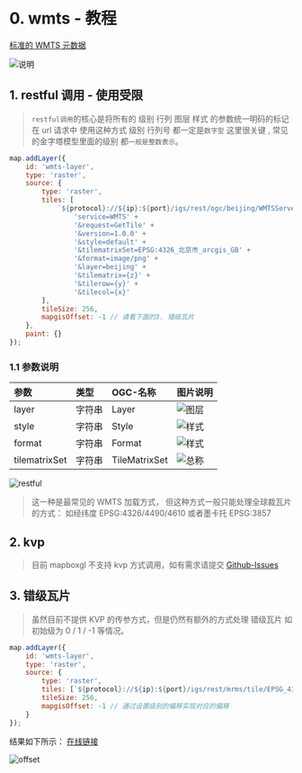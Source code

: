 # 0. wmts - 教程

[标准的 WMTS 元数据](http://develop.smaryun.com:6163/igs/rest/ogc/beijing/WMTSServer)

![说明](./static/demo/mapboxgl/helper/ogc/wmts/gettile.png)

## 1. restful 调用 - 使用受限

> `restful调用`的核心是将所有的 级别 行列 图层 样式 的参数统一明码的标记在 url 请求中
> 使用这种方式 级别 行列号 都一定是`数字型` 这里很关键 , 常见的金字塔模型里面的级别 都`一般是整数表示`。

```js
map.addLayer({
    id: 'wmts-layer',
    type: 'raster',
    source: {
        type: 'raster',
        tiles: [
            `${protocol}://${ip}:${port}/igs/rest/ogc/beijing/WMTSServer?` +
                'service=WMTS' +
                '&request=GetTile' +
                '&version=1.0.0' +
                '&style=default' +
                '&tilematrixSet=EPSG:4326_北京市_arcgis_GB' +
                '&format=image/png' +
                '&layer=beijing' +
                '&tilematrix={z}' +
                '&tilerow={y}' +
                '&tilecol={x}'
        ],
        tileSize: 256,
        mapgisOffset: -1 // 请看下面的3. 错级瓦片
    },
    paint: {}
});
```

### 1.1 参数说明

| 参数          | 类型   | OGC-名称      | 图片说明                                                             |
| :------------ | :----- | :------------ | :------------------------------------------------------------------- |
| layer         | 字符串 | Layer         | ![图层](./static/demo/mapboxgl/helper/ogc/wmts/layer.png)              |
| style         | 字符串 | Style         | ![样式](./static/demo/mapboxgl/helper/ogc/wmts/style-type.png)         |
| format        | 字符串 | Format        | ![样式](./static/demo/mapboxgl/helper/ogc/wmts/wmts-format.png)        |
| tilematrixSet | 字符串 | TileMatrixSet | ![总称](./static/demo/mapboxgl/helper/ogc/wmts/tilematrixset-name.png) |

![restful](./static/demo/mapboxgl/helper/ogc/wmts/restful.png)

> 这一种是最常见的 WMTS 加载方式， 但这种方式一般只能处理全球裁瓦片的方式： 如经纬度 EPSG:4326/4490/4610 或者墨卡托 EPSG:3857

## 2. kvp

> 目前 mapboxgl 不支持 kvp 方式调用，如有需求请提交 [Github-Issues](https://github.com/MapGIS/WebClient-JavaScript/issues/new)

## 3. 错级瓦片

> 虽然目前不提供 KVP 的传参方式，但是仍然有额外的方式处理 错级瓦片 如初始级为 0 / 1 / -1 等情况。

```javascript
map.addLayer({
    id: 'wmts-layer',
    type: 'raster',
    source: {
        type: 'raster',
        tiles: [`${protocol}://${ip}:${port}/igs/rest/mrms/tile/EPSG_4326_WORLD_TILE/{z}/{y}/{x}`],
        tileSize: 256,
        mapgisOffset: -1 // 通过设置级别的偏移实现对应的偏移
    }
});
```

结果如下所示： 
[在线链接](/#/demo/mapboxgl/mapgis-igserver/map/mapgisoffset)

![offset](./static/demo/mapboxgl/helper/ogc/wmts/offset.png)
